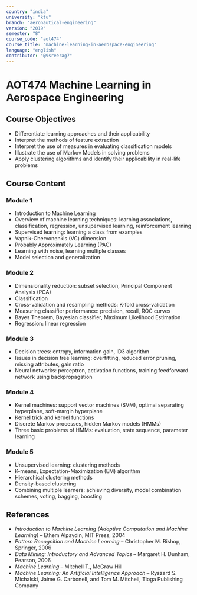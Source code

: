 ```yaml
---
country: "india"
university: "ktu"
branch: "aeronautical-engineering"
version: "2019"
semester: "8"
course_code: "aot474"
course_title: "machine-learning-in-aerospace-engineering"
language: "english"
contributor: "@9sreerag7"
---
```


# AOT474 Machine Learning in Aerospace Engineering

## Course Objectives

- Differentiate learning approaches and their applicability  
- Interpret the methods of feature extraction  
- Interpret the use of measures in evaluating classification models  
- Illustrate the use of Markov Models in solving problems  
- Apply clustering algorithms and identify their applicability in real-life problems  

## Course Content

### Module 1

- Introduction to Machine Learning  
- Overview of machine learning techniques: learning associations, classification, regression, unsupervised learning, reinforcement learning  
- Supervised learning: learning a class from examples  
- Vapnik-Chervonenkis (VC) dimension  
- Probably Approximately Learning (PAC)  
- Learning with noise, learning multiple classes  
- Model selection and generalization  

### Module 2

- Dimensionality reduction: subset selection, Principal Component Analysis (PCA)  
- Classification  
- Cross-validation and resampling methods: K-fold cross-validation  
- Measuring classifier performance: precision, recall, ROC curves  
- Bayes Theorem, Bayesian classifier, Maximum Likelihood Estimation  
- Regression: linear regression  

### Module 3

- Decision trees: entropy, information gain, ID3 algorithm  
- Issues in decision tree learning: overfitting, reduced error pruning, missing attributes, gain ratio  
- Neural networks: perceptron, activation functions, training feedforward network using backpropagation  

### Module 4

- Kernel machines: support vector machines (SVM), optimal separating hyperplane, soft-margin hyperplane  
- Kernel trick and kernel functions  
- Discrete Markov processes, hidden Markov models (HMMs)  
- Three basic problems of HMMs: evaluation, state sequence, parameter learning  

### Module 5

- Unsupervised learning: clustering methods  
- K-means, Expectation-Maximization (EM) algorithm  
- Hierarchical clustering methods  
- Density-based clustering  
- Combining multiple learners: achieving diversity, model combination schemes, voting, bagging, boosting  

## References

- *Introduction to Machine Learning (Adaptive Computation and Machine Learning)* – Ethem Alpaydın, MIT Press, 2004  
- *Pattern Recognition and Machine Learning* – Christopher M. Bishop, Springer, 2006  
- *Data Mining: Introductory and Advanced Topics* – Margaret H. Dunham, Pearson, 2006  
- *Machine Learning* – Mitchell T., McGraw Hill  
- *Machine Learning: An Artificial Intelligence Approach* – Ryszard S. Michalski, Jaime G. Carbonell, and Tom M. Mitchell, Tioga Publishing Company  
